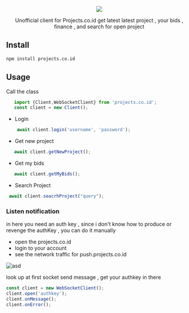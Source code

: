 <center>

 <img src="https://cdn.projects.co.id/assets/img/projectscoid.png">

Unofficial client for Projects.co.id get latest latest project , your bids , finance , and search for open project

</center>

## Install 

```bash
npm install projects.co.id
```

## Usage

Call the class 

```javascript
   import {Client,WebSocketClient} from 'projects.co.id';
   const client = new Client();
   ```

* Login
```javascript
    await client.login('username', 'password');
```
* Get new project
```javascript
   await client.getNewProject();
```
* Get my bids
```javascript
   await client.getMyBids();
```
* Search Project
```javascript
 await client.seacrhProject("query");
```

### Listen notification

in here you need an auth key , since i don't know how to produce or revenge the authKey , you can do it manually 

* open the projects.co.id 
* login to your account
* see the network traffic for push.projects.co.id

![asd](https://telegra.ph/file/ec30cd5141c97e48cd76b.png)

look up at first socket send message , get your authkey in there 

```javascript
const client = new WebSocketClient();
client.open('authkey');
client.onMessage();
client.onError();
```